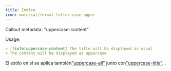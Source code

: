 ```yaml
---
title: Índice
icon: material/format-letter-case-upper
---
```


Callout metadata: "uppercase-content"

Usage:

```md
> [!info|uppercase-content] The title will be displayed as usual
> The content will be displayed as uppercase
```

El estilo en sí se aplica también["uppercase-all"](../combined-styling/page-14.md)
junto con["uppercase-title"](../title-styling/page-14.md).
.

